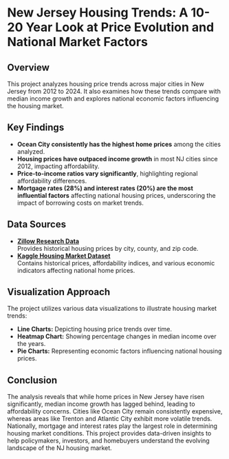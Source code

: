 # New Jersey Housing Trends: A 10-20 Year Look at Price Evolution and National Market Factors

## Overview
This project analyzes housing price trends across major cities in New Jersey from 2012 to 2024. It also examines how these trends compare with median income growth and explores national economic factors influencing the housing market.

## Key Findings
- **Ocean City consistently has the highest home prices** among the cities analyzed.
- **Housing prices have outpaced income growth** in most NJ cities since 2012, impacting affordability.
- **Price-to-income ratios vary significantly**, highlighting regional affordability differences.
- **Mortgage rates (28%) and interest rates (20%) are the most influential factors** affecting national housing prices, underscoring the impact of borrowing costs on market trends.

## Data Sources
- **[Zillow Research Data](https://www.zillow.com/research/data/)**  
  Provides historical housing prices by city, county, and zip code.
- **[Kaggle Housing Market Dataset](https://www.kaggle.com/datasets/madhurpant/factors-affecting-usa-national-home-prices?resource=download)**  
  Contains historical prices, affordability indices, and various economic indicators affecting national home prices.

## Visualization Approach
The project utilizes various data visualizations to illustrate housing market trends:
- **Line Charts:** Depicting housing price trends over time.
- **Heatmap Chart:** Showing percentage changes in median income over the years.
- **Pie Charts:** Representing economic factors influencing national housing prices.

## Conclusion
The analysis reveals that while home prices in New Jersey have risen significantly, median income growth has lagged behind, leading to affordability concerns. Cities like Ocean City remain consistently expensive, whereas areas like Trenton and Atlantic City exhibit more volatile trends. Nationally, mortgage and interest rates play the largest role in determining housing market conditions. This project provides data-driven insights to help policymakers, investors, and homebuyers understand the evolving landscape of the NJ housing market.
